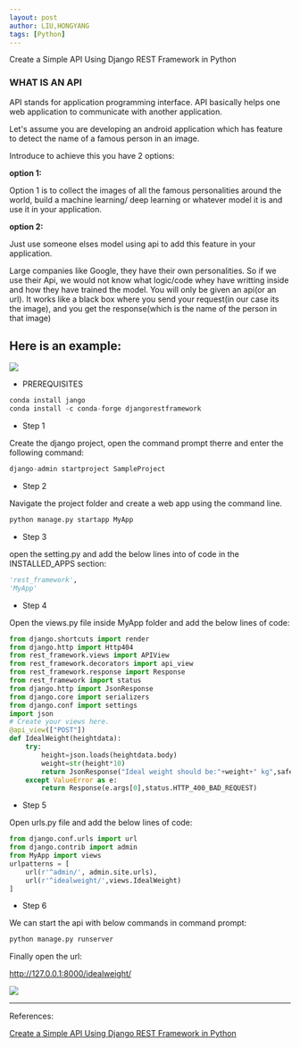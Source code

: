 ```yaml
---
layout: post
author: LIU,HONGYANG
tags: [Python]
---
```




Create a Simple API Using Django REST Framework in Python
### WHAT IS AN API

API stands for application programming interface. API basically helps one web application to communicate with another application.

Let's assume you are developing an android application which has feature to detect the name of a famous person in an image.

Introduce to achieve this you have 2 options:

**option 1:**

Option 1 is to collect the images of all the famous personalities around the world, build a machine learning/ deep learning or whatever model it is and use it in your application.

**option 2:**

Just use someone elses model using api to add this feature in your application.

Large companies like Google, they have their own personalities. So if we use their Api, we would not know what logic/code whey have writting inside and how they have trained the model.  You will only be given an api(or an url). It works like a black box where you send your request(in our case its the image), and you get the response(which is the name of the person in that image)

## Here is an example:


![](https://tva1.sinaimg.cn/large/006y8mN6gy1g8n19m8oa5j30r20p210k.jpg)

- PREREQUISITES

```python
conda install jango
conda install -c conda-forge djangorestframework
```

- Step 1

Create the django project, open the command prompt therre and enter the following command:

```python
django-admin startproject SampleProject

```

- Step 2

Navigate the project folder and create a web app using the command line.

```python
python manage.py startapp MyApp
```

- Step 3

open the setting.py and add the below lines into of code in the  INSTALLED_APPS section:

```python
'rest_framework',
'MyApp'
```

- Step 4

Open the views.py file inside MyApp folder and add the below lines of code:

```python
from django.shortcuts import render
from django.http import Http404
from rest_framework.views import APIView
from rest_framework.decorators import api_view
from rest_framework.response import Response
from rest_framework import status
from django.http import JsonResponse
from django.core import serializers
from django.conf import settings
import json
# Create your views here.
@api_view(["POST"])
def IdealWeight(heightdata):
    try:
        height=json.loads(heightdata.body)
        weight=str(height*10)
        return JsonResponse("Ideal weight should be:"+weight+" kg",safe=False)
    except ValueError as e:
        return Response(e.args[0],status.HTTP_400_BAD_REQUEST)
```

- Step 5

Open urls.py file and add the below lines of code:

```python
from django.conf.urls import url
from django.contrib import admin
from MyApp import views
urlpatterns = [
    url(r'^admin/', admin.site.urls),
    url(r'^idealweight/',views.IdealWeight)
]
```
- Step 6

We can start the api with below commands in command prompt:

```python
python manage.py runserver

```
Finally open the url:

http://127.0.0.1:8000/idealweight/


![](https://tva1.sinaimg.cn/large/006y8mN6gy1g8n2px0h78j30rg0osjt7.jpg)

***

References:

[Create a Simple API Using Django REST Framework in Python](https://dzone.com/articles/create-a-simple-api-using-django-rest-framework-in)